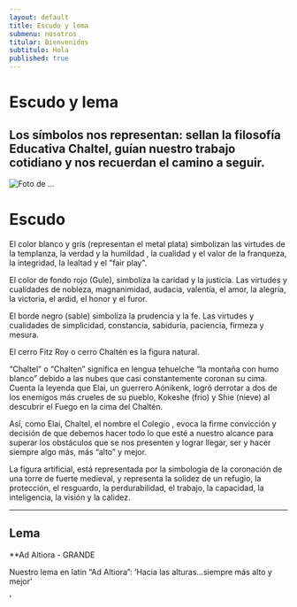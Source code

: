 ```yaml
---
layout: default
title: Escudo y lema
submenu: nosotros
titular: Bienvenidos
subtitulo: Hola
published: true
---
```


# Escudo y lema
 
## Los símbolos nos representan:  sellan la filosofía Educativa Chaltel, guían nuestro trabajo cotidiano y nos recuerdan el camino a seguir.
  
![Foto de ...](http://placeimg.com/720/300/people)

# Escudo
El color blanco y gris (representan el metal plata) simbolizan las virtudes de la templanza, la verdad y la humildad , la cualidad y el valor de la franqueza, la integridad, la lealtad y el "fair play". 

El color de fondo rojo (Gule), simboliza la caridad y la justicia. Las virtudes y cualidades de nobleza, magnanimidad, audacia, valentía, el amor, la alegría, la victoria, el ardid, el honor y el furor.

El borde negro (sable) simboliza  la prudencia y la fe.  Las virtudes y cualidades de simplicidad, constancia, sabiduría, paciencia, firmeza y mesura.

El cerro Fitz Roy o cerro Chaltén es la figura natural.  

“Chaltel” o “Chalten” significa en lengua  tehuelche  “la montaña con humo blanco” debido a las nubes que casi constantemente coronan su cima. Cuenta la leyenda que  Elai, un guerrero  Aónikenk,  logró derrotar a dos de los  enemigos  más crueles de su pueblo, Kokeshe (frio) y Shie (nieve) al descubrir el Fuego en la cima del Chaltén.

Así, como Elai,  Chaltel, el nombre el Colegio , evoca la firme convicción y decisión de que debemos hacer todo lo que esté a nuestro alcance para superar los obstáculos que se nos presenten y lograr llegar, ser y hacer siempre algo más, más “alto” y mejor. 

La figura artificial, está representada por la simbología de la coronación de una torre de  fuerte medieval, y representa la solidez de un refugio, la protección, el resguardo, la perdurabilidad, el trabajo, la capacidad, la inteligencia, la visión y la calidez. 

---
## Lema

**Ad Altiora - GRANDE

Nuestro lema en latin “Ad Altiora”: ’Hacia las alturas…siempre más alto y mejor’


’